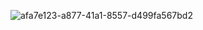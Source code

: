 ![afa7e123-a877-41a1-8557-d499fa567bd2](https://github.com/user-attachments/assets/37cb2ae4-cb5c-4134-8536-a00d45d428f8)
